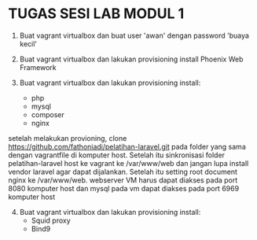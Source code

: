 # TUGAS SESI LAB MODUL 1

1. Buat vagrant virtualbox dan buat user 'awan' dengan password 'buaya kecil'

2. Buat vagrant virtualbox dan lakukan provisioning install Phoenix Web Framework

3. Buat vagrant virtualbox dan lakukan provisioning install:
     - php
     - mysql
     - composer
     - nginx

setelah melakukan provioning, clone https://github.com/fathoniadi/pelatihan-laravel.git pada folder yang sama dengan vagrantfile di komputer host. Setelah itu sinkronisasi folder pelatihan-laravel host ke vagrant ke /var/www/web dan jangan lupa install vendor laravel agar dapat dijalankan. Setelah itu setting root document nginx ke /var/www/web. webserver VM harus dapat diakses pada port 8080 komputer host dan mysql pada vm dapat diakses pada port 6969 komputer host


4. Buat vagrant virtualbox dan lakukan provisioning install:
      - Squid proxy
      - Bind9
